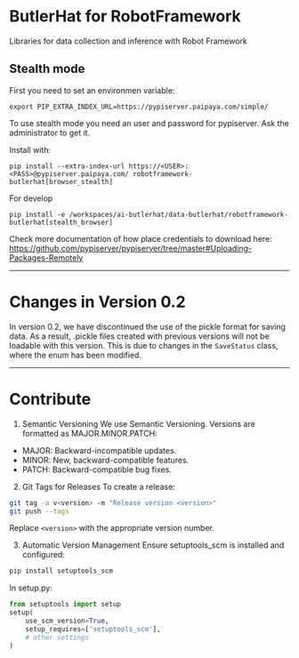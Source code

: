# ButlerHat for RobotFramework

Libraries for data collection and inference with Robot Framework

## Stealth mode

First you need to set an environmen variable:

```
export PIP_EXTRA_INDEX_URL=https://pypiserver.paipaya.com/simple/
```

To use stealth mode you need an user and password for pypiserver. Ask the administrator to get it.

Install with:
```
pip install --extra-index-url https://<USER>:<PASS>@pypiserver.paipaya.com/ robotframework-butlerhat[browser_stealth]
```
For develop
```
pip install -e /workspaces/ai-butlerhat/data-butlerhat/robotframework-butlerhat[stealth_browser]
```

Check more documentation of how place credentials to download here:
https://github.com/pypiserver/pypiserver/tree/master#Uploading-Packages-Remotely

---

# Changes in Version 0.2

In version 0.2, we have discontinued the use of the pickle format for saving data. As a result, .pickle files created with previous versions will not be loadable with this version. This is due to changes in the `SaveStatus` class, where the enum has been modified.

---

# Contribute

1. Semantic Versioning
We use Semantic Versioning. Versions are formatted as MAJOR.MINOR.PATCH:

- MAJOR: Backward-incompatible updates.
- MINOR: New, backward-compatible features.
- PATCH: Backward-compatible bug fixes.

2. Git Tags for Releases
To create a release:

```bash
git tag -a v<version> -m "Release version <version>"
git push --tags
```

Replace `<version>` with the appropriate version number.

3. Automatic Version Management
Ensure setuptools_scm is installed and configured:

```bash
pip install setuptools_scm
```

In setup.py:

```python
from setuptools import setup
setup(
    use_scm_version=True,
    setup_requires=['setuptools_scm'],
    # other settings
)
```